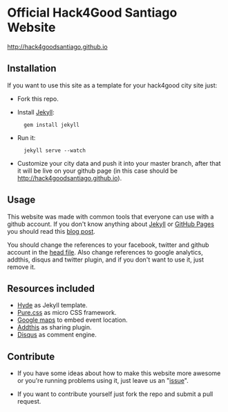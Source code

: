 # Official Hack4Good Santiago Website

http://hack4goodsantiago.github.io

## Installation

If you want to use this site as a template for your hack4good city site just:

* Fork this repo.

* Install [Jekyll](http://jekyllrb.com/docs/installation/):

        gem install jekyll

* Run it:

        jekyll serve --watch

* Customize your city data and push it into your master branch, after that it will be live on your github page (in this case should be http://hack4goodsantiago.github.io).

## Usage

This website was made with common tools that everyone can use with a github account. If you don't know anything about [Jekyll](http://jekyllrb.com/) or [GitHub Pages](https://pages.github.com/) you should read this [blog post](http://www.smashingmagazine.com/2014/08/01/build-blog-jekyll-github-pages/).

You should change the references to your facebook, twitter and github account in the [head file](https://github.com/Hack4GoodSantiago/Hack4GoodSantiago.github.io/blob/master/_includes/head.html). Also change references to google analytics, addthis, disqus and twitter plugin, and if you don't want to use it, just remove it.

## Resources included

* [Hyde](https://github.com/poole/hyde) as Jekyll template.
* [Pure.css](http://purecss.io) as micro CSS framework.
* [Google maps](http://www.map-embed.com) to embed event location.
* [Addthis](http://www.addthis.com/) as sharing plugin.
* [Disqus](https://disqus.com/) as comment engine.

## Contribute

* If you have some ideas about how to make this website more awesome or you're running problems using it, just leave us an "[issue](https://github.com/Hack4GoodSantiago/Hack4GoodSantiago.github.io/issues/new)".

* If you want to contribute yourself just fork the repo and submit a pull request.
